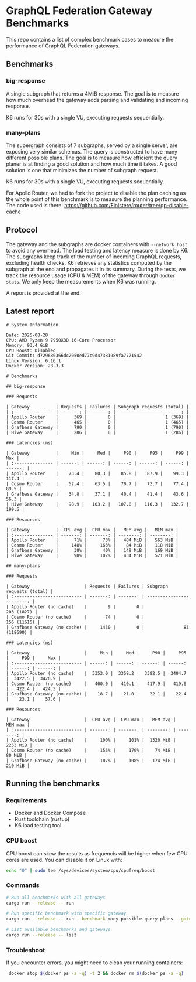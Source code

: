 # GraphQL Federation Gateway Benchmarks

This repo contains a list of complex benchmark cases to measure the performance of GraphQL Federation gateways.

## Benchmarks

### big-response

A single subgraph that returns a 4MiB response.
The goal is to measure how much overhead the gateway adds parsing and validating and incoming response.

K6 runs for 30s with a single VU, executing requests sequentially.

### many-plans

The supergraph consists of 7 subgraphs, served by a single server, are exposing very similar schemas. The query is constructed to have many different possible plans. The goal is to measure how efficient the query planer is at finding a good solution and how much time it takes.
A good solution is one that minimizes the number of subgraph request.

K6 runs for 30s with a single VU, executing requests sequentially.

For Apollo Router, we had to fork the project to disable the plan caching as the whole point of this benchmark is to measure the planning performance. The code used is there: https://github.com/Finistere/router/tree/qp-disable-cache

## Protocol

The gateway and the subgraphs are docker containers with `--network host` to avoid any overhead. The load testing and latency measure is done by K6.
The subgraphs keep track of the number of incoming GraphQL requests, excluding health checks. K6 retrieves any statistics computed by the subgraph at the end and propagates it in its summary. During the tests, we track the resource usage (CPU & MEM) of the gateway through `docker stats`. We only keep the measurements when K6 was running.

A report is provided at the end.

## Latest report

```
# System Information

Date: 2025-08-28
CPU: AMD Ryzen 9 7950X3D 16-Core Processor
Memory: 93.4 GiB
CPU Boost: Disabled
Git Commit: d729680366dc2050ed77c9d47381989fa7771542
Linux Version: 6.16.1
Docker Version: 28.3.3

# Benchmarks

## big-response

### Requests

| Gateway          | Requests | Failures | Subgraph requests (total) |
| :--------------- | -------: | -------: | ------------------------: |
| Apollo Router    |      369 |        0 |                   1 (369) |
| Cosmo Router     |      465 |        0 |                   1 (465) |
| Grafbase Gateway |      790 |        0 |                   1 (790) |
| Hive Gateway     |      286 |        0 |                   1 (286) |

### Latencies (ms)

| Gateway          |     Min |     Med |     P90 |     P95 |     P99 |     Max |
| :--------------- | ------: | ------: | ------: | ------: | ------: | ------: |
| Apollo Router    |    73.4 |    80.3 |    85.8 |    87.9 |    99.3 |   117.4 |
| Cosmo Router     |    52.4 |    63.5 |    70.7 |    72.7 |    77.4 |    89.5 |
| Grafbase Gateway |    34.8 |    37.1 |    40.4 |    41.4 |    43.6 |    56.3 |
| Hive Gateway     |    98.9 |   103.2 |   107.8 |   110.3 |   132.7 |   199.5 |

### Resources

| Gateway          |  CPU avg |  CPU max |   MEM avg |   MEM max |
| :--------------- | -------: | -------: | --------: | --------: |
| Apollo Router    |      71% |      73% |   484 MiB |   563 MiB |
| Cosmo Router     |     148% |     163% |    84 MiB |   118 MiB |
| Grafbase Gateway |      38% |      40% |   149 MiB |   169 MiB |
| Hive Gateway     |      98% |     102% |   434 MiB |   521 MiB |

## many-plans

### Requests

| Gateway                     | Requests | Failures | Subgraph requests (total) |
| :-------------------------- | -------: | -------: | ------------------------: |
| Apollo Router (no cache)    |        9 |        0 |                203 (1827) |
| Cosmo Router (no cache)     |       74 |        0 |               156 (11615) |
| Grafbase Gateway (no cache) |     1430 |        0 |               83 (118690) |

### Latencies (ms)

| Gateway                     |     Min |     Med |     P90 |     P95 |     P99 |     Max |
| :-------------------------- | ------: | ------: | ------: | ------: | ------: | ------: |
| Apollo Router (no cache)    |  3353.0 |  3358.2 |  3382.5 |  3404.7 |  3422.5 |  3426.9 |
| Cosmo Router (no cache)     |   400.0 |   410.1 |   417.9 |   419.6 |   422.4 |   424.5 |
| Grafbase Gateway (no cache) |    18.7 |    21.0 |    22.1 |    22.4 |    23.1 |    57.6 |

### Resources

| Gateway                     |  CPU avg |  CPU max |   MEM avg |   MEM max |
| :-------------------------- | -------: | -------: | --------: | --------: |
| Apollo Router (no cache)    |     100% |     101% |  1320 MiB |  2253 MiB |
| Cosmo Router (no cache)     |     155% |     170% |    74 MiB |    80 MiB |
| Grafbase Gateway (no cache) |     107% |     108% |   174 MiB |   210 MiB |
```

## Running the benchmarks

### Requirements

- Docker and Docker Compose
- Rust toolchain (rustup)
- K6 load testing tool

### CPU boost

CPU boost can skew the results as frequencis will be higher when few CPU cores are used. You can disable it on Linux with:

```sh
echo "0" | sudo tee /sys/devices/system/cpu/cpufreq/boost
```

### Commands

```bash
# Run all benchmarks with all gateways
cargo run --release -- run

# Run specific benchmark with specific gateway
cargo run --release -- run --benchmark many-possible-query-plans --gateway grafbase

# List available benchmarks and gateways
cargo run --release -- list
```

### Troubleshoot

If you encounter errors, you might need to clean your running containers:

```sh
 docker stop $(docker ps -a -q) -t 2 && docker rm $(docker ps -a -q)
```
